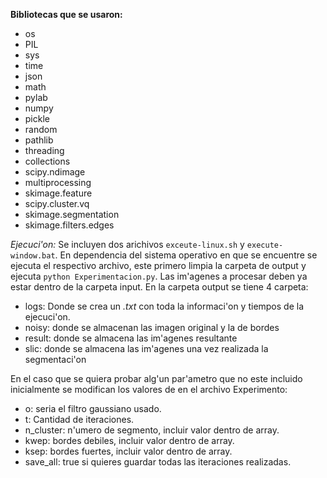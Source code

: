 **Bibliotecas que se usaron:**

* os
* PIL
* sys
* time
* json
* math
* pylab
* numpy
* pickle 
* random
* pathlib
* threading
* collections
* scipy.ndimage
* multiprocessing
* skimage.feature
* scipy.cluster.vq
* skimage.segmentation 
* skimage.filters.edges

*Ejecuci\'on:*
Se incluyen dos arichivos ```exceute-linux.sh``` y ```execute-window.bat```. En dependencia 
del sistema operativo en que se encuentre se ejecuta el respectivo archivo, este primero limpia 
la carpeta de output y ejecuta ```python Experimentacion.py```. Las im\'agenes a procesar deben
ya estar dentro de la carpeta input. En la carpeta output se tiene 4 carpeta:

* logs: Donde se crea un *.txt* con toda la informaci\'on y tiempos de la ejecuci\'on.
* noisy: donde se almacenan las imagen original y la de bordes
* result: donde se almacena las im\'agenes resultante
* slic: donde se almacena las im\'agenes una vez realizada la segmentaci\'on

En el caso que se quiera probar alg\'un par\'ametro que no este incluido inicialmente
se modifican los valores de en el archivo Experimento:

* o: seria el filtro gaussiano usado.
* t: Cantidad de iteraciones.
* n_cluster: n\'umero de segmento, incluir valor dentro de array.
* kwep: bordes debiles, incluir valor dentro de array.
* ksep: bordes fuertes, incluir valor dentro de array.
* save_all: true si quieres guardar todas las iteraciones realizadas.